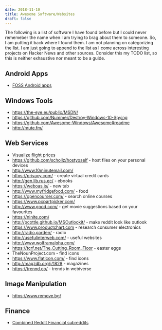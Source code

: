 ```yaml
---
date: 2018-11-10
title: Awesome Software/Websites
draft: false
---
```


The following is a list of software I have found before but I could never rememeber the name when I am trying to brag about them to someone. So, I am putting it back where I found them. I am not planning on categorizing the list. I am just going to append to the list as I come across interesting projects on Hacker News and other sources. Consider this my TODO list, so this is neither exhaustive nor meant to be a guide.
 
## Android Apps
* [FOSS Android apps](https://gitlab.com/Ashpex/android-FOSS-apps)

## Windows Tools
* https://the-eye.eu/public/MSDN/
* https://github.com/Nummer/Destroy-Windows-10-Spying
* https://github.com/Awesome-Windows/Awesome#readme
* http://mute.fm/ 
 
## Web Services
* [Visualize flight prices](https://greatescape.co)
* https://github.com/schollz/hostyoself - host files on your personal devices 
* http://www.10minutemail.com/
* https://privacy.com/ - create virtual credit cards
* http://gen.lib.rus.ec/ - ebooks
* https://weboas.is/ - new tab
* http://www.myfridgefood.com/ - food
* https://opencourser.com/ - search online courses
* https://www.pcpartpicker.com/
* http://www.gnod.com/ - get movie suggestions based on your favourites
* https://ninite.com/
* http://pcottle.github.io/MSOutlookit/ - make reddit look like outlook
* https://www.productchart.com - research consumer electronics
* http://radio.garden/ - radio
* http://usefulinterweb.com/ - useful websites
* http://www.wolframalpha.com/
* https://tcrf.net/The_Cutting_Room_Floor - easter eggs 
* TheNounProject.com - find icons
* https://www.flaticon.com/ - find icons
* http://magzdb.org/j/1828 - magazines
* https://trennd.co/ - trends in webiverse

## Image Manipulation
* https://www.remove.bg/

## Finance
* [Combined Reddit Financial subreddits](https://www.reddit.com/user/ikonoclasm/m/financialsubreddits)